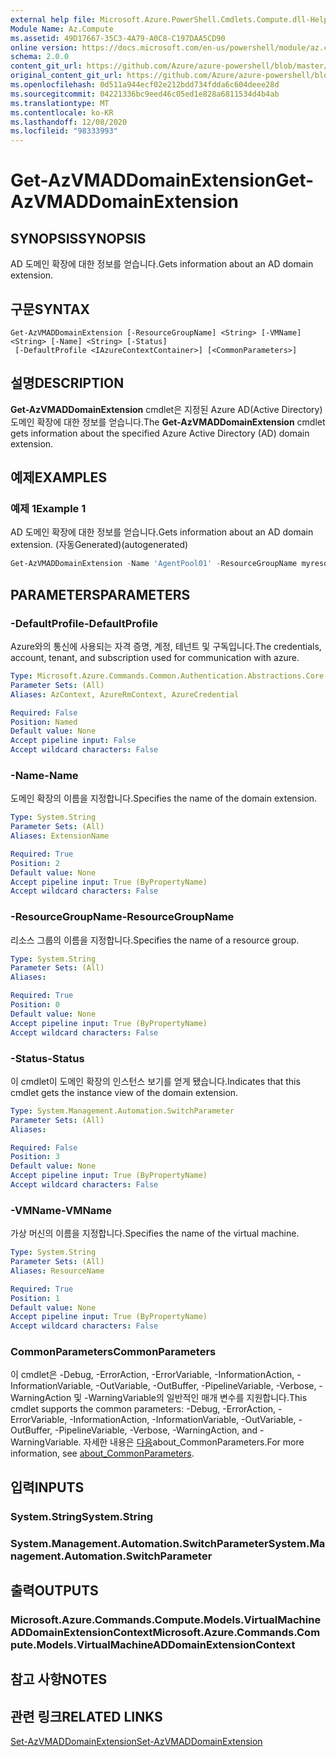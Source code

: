 ```yaml
---
external help file: Microsoft.Azure.PowerShell.Cmdlets.Compute.dll-Help.xml
Module Name: Az.Compute
ms.assetid: 49D17667-35C3-4A79-A0C8-C197DAA5CD90
online version: https://docs.microsoft.com/en-us/powershell/module/az.compute/get-azvmaddomainextension
schema: 2.0.0
content_git_url: https://github.com/Azure/azure-powershell/blob/master/src/Compute/Compute/help/Get-AzVMADDomainExtension.md
original_content_git_url: https://github.com/Azure/azure-powershell/blob/master/src/Compute/Compute/help/Get-AzVMADDomainExtension.md
ms.openlocfilehash: 0d511a944ecf02e212bdd734fdda6c604deee28d
ms.sourcegitcommit: 04221336bc9eed46c05ed1e828a6811534d4b4ab
ms.translationtype: MT
ms.contentlocale: ko-KR
ms.lasthandoff: 12/08/2020
ms.locfileid: "98333993"
---
```

# <span data-ttu-id="e4b31-101">Get-AzVMADDomainExtension</span><span class="sxs-lookup"><span data-stu-id="e4b31-101">Get-AzVMADDomainExtension</span></span>

## <span data-ttu-id="e4b31-102">SYNOPSIS</span><span class="sxs-lookup"><span data-stu-id="e4b31-102">SYNOPSIS</span></span>
<span data-ttu-id="e4b31-103">AD 도메인 확장에 대한 정보를 얻습니다.</span><span class="sxs-lookup"><span data-stu-id="e4b31-103">Gets information about an AD domain extension.</span></span>

## <span data-ttu-id="e4b31-104">구문</span><span class="sxs-lookup"><span data-stu-id="e4b31-104">SYNTAX</span></span>

```
Get-AzVMADDomainExtension [-ResourceGroupName] <String> [-VMName] <String> [-Name] <String> [-Status]
 [-DefaultProfile <IAzureContextContainer>] [<CommonParameters>]
```

## <span data-ttu-id="e4b31-105">설명</span><span class="sxs-lookup"><span data-stu-id="e4b31-105">DESCRIPTION</span></span>
<span data-ttu-id="e4b31-106">**Get-AzVMADDomainExtension** cmdlet은 지정된 Azure AD(Active Directory) 도메인 확장에 대한 정보를 얻습니다.</span><span class="sxs-lookup"><span data-stu-id="e4b31-106">The **Get-AzVMADDomainExtension** cmdlet gets information about the specified Azure Active Directory (AD) domain extension.</span></span>

## <span data-ttu-id="e4b31-107">예제</span><span class="sxs-lookup"><span data-stu-id="e4b31-107">EXAMPLES</span></span>

### <span data-ttu-id="e4b31-108">예제 1</span><span class="sxs-lookup"><span data-stu-id="e4b31-108">Example 1</span></span>

<span data-ttu-id="e4b31-109">AD 도메인 확장에 대한 정보를 얻습니다.</span><span class="sxs-lookup"><span data-stu-id="e4b31-109">Gets information about an AD domain extension.</span></span> <span data-ttu-id="e4b31-110">(자동Generated)</span><span class="sxs-lookup"><span data-stu-id="e4b31-110">(autogenerated)</span></span>

```powershell <!-- Aladdin Generated Example --> 
Get-AzVMADDomainExtension -Name 'AgentPool01' -ResourceGroupName myresourcegroup -VMName 'VM01'
```

## <span data-ttu-id="e4b31-111">PARAMETERS</span><span class="sxs-lookup"><span data-stu-id="e4b31-111">PARAMETERS</span></span>

### <span data-ttu-id="e4b31-112">-DefaultProfile</span><span class="sxs-lookup"><span data-stu-id="e4b31-112">-DefaultProfile</span></span>
<span data-ttu-id="e4b31-113">Azure와의 통신에 사용되는 자격 증명, 계정, 테넌트 및 구독입니다.</span><span class="sxs-lookup"><span data-stu-id="e4b31-113">The credentials, account, tenant, and subscription used for communication with azure.</span></span>

```yaml
Type: Microsoft.Azure.Commands.Common.Authentication.Abstractions.Core.IAzureContextContainer
Parameter Sets: (All)
Aliases: AzContext, AzureRmContext, AzureCredential

Required: False
Position: Named
Default value: None
Accept pipeline input: False
Accept wildcard characters: False
```

### <span data-ttu-id="e4b31-114">-Name</span><span class="sxs-lookup"><span data-stu-id="e4b31-114">-Name</span></span>
<span data-ttu-id="e4b31-115">도메인 확장의 이름을 지정합니다.</span><span class="sxs-lookup"><span data-stu-id="e4b31-115">Specifies the name of the domain extension.</span></span>

```yaml
Type: System.String
Parameter Sets: (All)
Aliases: ExtensionName

Required: True
Position: 2
Default value: None
Accept pipeline input: True (ByPropertyName)
Accept wildcard characters: False
```

### <span data-ttu-id="e4b31-116">-ResourceGroupName</span><span class="sxs-lookup"><span data-stu-id="e4b31-116">-ResourceGroupName</span></span>
<span data-ttu-id="e4b31-117">리소스 그룹의 이름을 지정합니다.</span><span class="sxs-lookup"><span data-stu-id="e4b31-117">Specifies the name of a resource group.</span></span>

```yaml
Type: System.String
Parameter Sets: (All)
Aliases:

Required: True
Position: 0
Default value: None
Accept pipeline input: True (ByPropertyName)
Accept wildcard characters: False
```

### <span data-ttu-id="e4b31-118">-Status</span><span class="sxs-lookup"><span data-stu-id="e4b31-118">-Status</span></span>
<span data-ttu-id="e4b31-119">이 cmdlet이 도메인 확장의 인스턴스 보기를 얻게 됐습니다.</span><span class="sxs-lookup"><span data-stu-id="e4b31-119">Indicates that this cmdlet gets the instance view of the domain extension.</span></span>

```yaml
Type: System.Management.Automation.SwitchParameter
Parameter Sets: (All)
Aliases:

Required: False
Position: 3
Default value: None
Accept pipeline input: True (ByPropertyName)
Accept wildcard characters: False
```

### <span data-ttu-id="e4b31-120">-VMName</span><span class="sxs-lookup"><span data-stu-id="e4b31-120">-VMName</span></span>
<span data-ttu-id="e4b31-121">가상 머신의 이름을 지정합니다.</span><span class="sxs-lookup"><span data-stu-id="e4b31-121">Specifies the name of the virtual machine.</span></span>

```yaml
Type: System.String
Parameter Sets: (All)
Aliases: ResourceName

Required: True
Position: 1
Default value: None
Accept pipeline input: True (ByPropertyName)
Accept wildcard characters: False
```

### <span data-ttu-id="e4b31-122">CommonParameters</span><span class="sxs-lookup"><span data-stu-id="e4b31-122">CommonParameters</span></span>
<span data-ttu-id="e4b31-123">이 cmdlet은 -Debug, -ErrorAction, -ErrorVariable, -InformationAction, -InformationVariable, -OutVariable, -OutBuffer, -PipelineVariable, -Verbose, -WarningAction 및 -WarningVariable의 일반적인 매개 변수를 지원합니다.</span><span class="sxs-lookup"><span data-stu-id="e4b31-123">This cmdlet supports the common parameters: -Debug, -ErrorAction, -ErrorVariable, -InformationAction, -InformationVariable, -OutVariable, -OutBuffer, -PipelineVariable, -Verbose, -WarningAction, and -WarningVariable.</span></span> <span data-ttu-id="e4b31-124">자세한 내용은 [다음](http://go.microsoft.com/fwlink/?LinkID=113216)about_CommonParameters.</span><span class="sxs-lookup"><span data-stu-id="e4b31-124">For more information, see [about_CommonParameters](http://go.microsoft.com/fwlink/?LinkID=113216).</span></span>

## <span data-ttu-id="e4b31-125">입력</span><span class="sxs-lookup"><span data-stu-id="e4b31-125">INPUTS</span></span>

### <span data-ttu-id="e4b31-126">System.String</span><span class="sxs-lookup"><span data-stu-id="e4b31-126">System.String</span></span>

### <span data-ttu-id="e4b31-127">System.Management.Automation.SwitchParameter</span><span class="sxs-lookup"><span data-stu-id="e4b31-127">System.Management.Automation.SwitchParameter</span></span>

## <span data-ttu-id="e4b31-128">출력</span><span class="sxs-lookup"><span data-stu-id="e4b31-128">OUTPUTS</span></span>

### <span data-ttu-id="e4b31-129">Microsoft.Azure.Commands.Compute.Models.VirtualMachineADDomainExtensionContext</span><span class="sxs-lookup"><span data-stu-id="e4b31-129">Microsoft.Azure.Commands.Compute.Models.VirtualMachineADDomainExtensionContext</span></span>

## <span data-ttu-id="e4b31-130">참고 사항</span><span class="sxs-lookup"><span data-stu-id="e4b31-130">NOTES</span></span>

## <span data-ttu-id="e4b31-131">관련 링크</span><span class="sxs-lookup"><span data-stu-id="e4b31-131">RELATED LINKS</span></span>

[<span data-ttu-id="e4b31-132">Set-AzVMADDomainExtension</span><span class="sxs-lookup"><span data-stu-id="e4b31-132">Set-AzVMADDomainExtension</span></span>](./Set-AzVMADDomainExtension.md)


